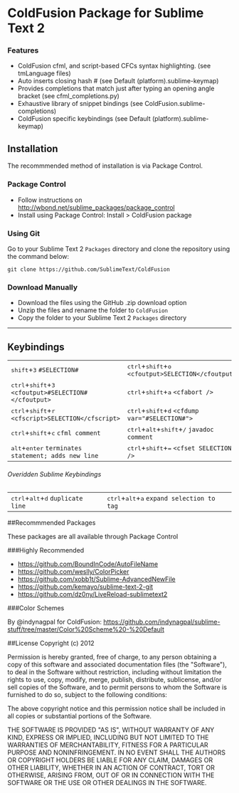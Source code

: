# ColdFusion Package for Sublime Text 2

### Features

* ColdFusion cfml, and script-based CFCs syntax highlighting. (see tmLanguage files)
* Auto inserts closing hash # (see Default (platform).sublime-keymap)
* Provides completions that match just after typing an opening angle bracket (see cfml_completions.py)
* Exhaustive library of snippet bindings (see ColdFusion.sublime-completions)
* ColdFusion specific keybindings (see Default (platform).sublime-keymap)

## Installation

The recommmended method of installation is via Package Control.

### Package Control

* Follow instructions on http://wbond.net/sublime_packages/package_control
* Install using Package Control: Install > ColdFusion package

### Using Git

Go to your Sublime Text 2 `Packages` directory and clone the repository using the command below:

    git clone https://github.com/SublimeText/ColdFusion

### Download Manually

* Download the files using the GitHub .zip download option
* Unzip the files and rename the folder to `ColdFusion`
* Copy the folder to your Sublime Text 2 `Packages` directory

- - -

## Keybindings

<table>
    <tr>
        <td>
<kbd>shift</kbd>+<kbd>3</kbd> <code>#SELECTION#</code>
        </td>
        <td>
<kbd>ctrl</kbd>+<kbd>shift</kbd>+<kbd>o</kbd> <code>&lt;cfoutput&gt;SELECTION&lt;/cfoutput&gt;</code>
        </td>
    </tr>
    <tr>
        <td>
<kbd>ctrl</kbd>+<kbd>shift</kbd>+<kbd>3</kbd> <code>&lt;cfoutput&gt;#SELECTION#&lt;/cfoutput&gt;</code>
        </td>
        <td>
<kbd>ctrl</kbd>+<kbd>shift</kbd>+<kbd>a</kbd> <code>&lt;cfabort /&gt;</code>
        </td>
    </tr>
    <tr>
        <td>
<kbd>ctrl</kbd>+<kbd>shift</kbd>+<kbd>r</kbd> <code>&lt;cfscript&gt;SELECTION&lt;/cfscript&gt;</code>
        </td>
        <td>
<kbd>ctrl</kbd>+<kbd>shift</kbd>+<kbd>d</kbd> <code>&lt;cfdump var=&quot;#SELECTION#&quot;&gt;</code>
        </td>
    </tr>
    <tr>
        <td>
<kbd>ctrl</kbd>+<kbd>shift</kbd>+<kbd>c</kbd> <code>cfml comment</code>
        </td>
        <td>
<kbd>ctrl</kbd>+<kbd>alt</kbd>+<kbd>shift</kbd>+<kbd>/</kbd> <code>javadoc comment</code>
        </td>
    </tr>
    <tr>
        <td>
<kbd>alt</kbd>+<kbd>enter</kbd> <code>terminates statement; adds new line</code>
        </td>
        <td>
<kbd>ctrl</kbd>+<kbd>shift</kbd>+<kbd>=</kbd> <code>&lt;cfset SELECTION /&gt;</code>
        </td>
    </tr>
</table>

###### Overidden Sublime Keybindings

<table>
    <tr>
        <td>
<kbd>ctrl</kbd>+<kbd>alt</kbd>+<kbd>d</kbd> <code>duplicate line</code>
        </td>
        <td>
<kbd>ctrl</kbd>+<kbd>alt</kbd>+<kbd>a</kbd> <code>expand selection to tag</code>
        </td>
    </tr>
</table>

##Recommmended Packages

These packages are all available through Package Control

###Highly Recommended

* https://github.com/BoundInCode/AutoFileName
* https://github.com/weslly/ColorPicker
* https://github.com/xobb1t/Sublime-AdvancedNewFile
* https://github.com/kemayo/sublime-text-2-git
* https://github.com/dz0ny/LiveReload-sublimetext2



###Color Schemes

By @indynagpal for ColdFusion:
https://github.com/indynagpal/sublime-stuff/tree/master/Color%20Scheme%20-%20Default


##License
Copyright (c) 2012

Permission is hereby granted, free of charge, to any person obtaining a copy of this software and associated documentation files (the "Software"), to deal in the Software without restriction, including without limitation the rights to use, copy, modify, merge, publish, distribute, sublicense, and/or sell copies of the Software, and to permit persons to whom the Software is furnished to do so, subject to the following conditions:

The above copyright notice and this permission notice shall be included in all copies or substantial portions of the Software.

THE SOFTWARE IS PROVIDED "AS IS", WITHOUT WARRANTY OF ANY KIND, EXPRESS OR IMPLIED, INCLUDING BUT NOT LIMITED TO THE WARRANTIES OF MERCHANTABILITY, FITNESS FOR A PARTICULAR PURPOSE AND NONINFRINGEMENT. IN NO EVENT SHALL THE AUTHORS OR COPYRIGHT HOLDERS BE LIABLE FOR ANY CLAIM, DAMAGES OR OTHER LIABILITY, WHETHER IN AN ACTION OF CONTRACT, TORT OR OTHERWISE, ARISING FROM, OUT OF OR IN CONNECTION WITH THE SOFTWARE OR THE USE OR OTHER DEALINGS IN THE SOFTWARE.
